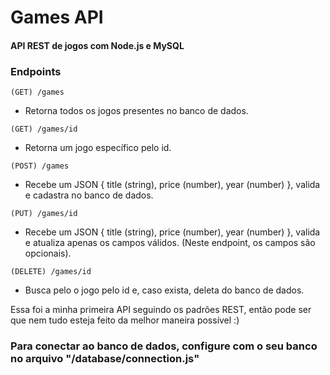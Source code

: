 # Games API
#### API REST de jogos com Node.js e MySQL

### Endpoints
```
(GET) /games
```
- Retorna todos os jogos presentes no banco de dados.
```
(GET) /games/id
```
- Retorna um jogo específico pelo id.
```
(POST) /games
```
- Recebe um JSON { title (string), price (number), year (number) }, valida e cadastra no banco de dados.
```
(PUT) /games/id
```
- Recebe um JSON { title (string), price (number), year (number) }, valida e atualiza apenas os campos válidos. (Neste endpoint, os campos são opcionais).
```
(DELETE) /games/id
```
- Busca pelo o jogo pelo id e, caso exista, deleta do banco de dados.

Essa foi a minha primeira API seguindo os padrões REST, então pode ser que nem tudo esteja feito da melhor maneira possível :)

### Para conectar ao banco de dados, configure com o seu banco no arquivo "/database/connection.js"
